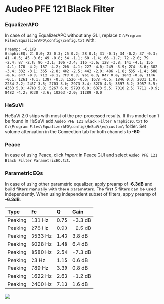 # Audeo PFE 121 Black Filter

### EqualizerAPO
In case of using EqualizerAPO without any GUI, replace `C:\Program Files\EqualizerAPO\config\config.txt`
with:
```
Preamp: -6.1dB
GraphicEQ: 21 0.0; 23 0.3; 25 0.2; 28 0.1; 31 -0.1; 34 -0.2; 37 -0.3; 41 -0.5; 45 -0.6; 49 -0.8; 54 -1.1; 60 -1.4; 66 -1.7; 72 -2.0; 79 -2.4; 87 -2.8; 96 -3.1; 106 -3.4; 116 -3.6; 128 -3.8; 141 -4.1; 155 -4.1; 170 -4.2; 187 -4.2; 206 -4.1; 227 -4.0; 249 -3.9; 274 -3.6; 302 -3.4; 332 -3.1; 365 -2.8; 402 -2.5; 442 -2.0; 486 -1.8; 535 -1.4; 588 -0.6; 647 -0.3; 712 -0.1; 783 0.3; 861 0.3; 947 0.0; 1042 -0.0; 1146 -0.1; 1261 -0.1; 1387 -0.3; 1526 -0.6; 1678 -0.5; 1846 0.3; 2031 1.0; 2234 2.2; 2457 3.5; 2703 3.0; 2973 3.4; 3270 4.3; 3597 5.2; 3957 5.5; 4353 5.0; 4788 5.8; 5267 6.0; 5793 6.0; 6373 5.5; 7010 2.5; 7711 -0.9; 8482 -4.2; 9330 -3.6; 10263 -2.0; 11289 -0.0
```

### HeSuVi
HeSuVi 2.0 ships with most of the pre-processed results. If this model can't be found in HeSuVi add
`Audeo PFE 121 Black Filter GraphicEQ.txt` to `C:\Program Files\EqualizerAPO\config\HeSuVi\eq\custom\` folder.
Set volume attenuation in the Connection tab for both channels to **-60**

### Peace
In case of using Peace, click *Import* in Peace GUI and select `Audeo PFE 121 Black Filter ParametricEQ.txt`.

### Parametric EQs
In case of using other parametric equalizer, apply preamp of **-6.3dB** and build filters manually
with these parameters. The first 5 filters can be used independently.
When using independent subset of filters, apply preamp of **-6.3dB**.

| Type    | Fc      |    Q | Gain    |
|:--------|:--------|:-----|:--------|
| Peaking | 131 Hz  | 0.75 | -3.3 dB |
| Peaking | 278 Hz  | 0.93 | -2.5 dB |
| Peaking | 3533 Hz | 1.43 | 3.8 dB  |
| Peaking | 6028 Hz | 1.48 | 6.4 dB  |
| Peaking | 8580 Hz | 2.54 | -7.3 dB |
| Peaking | 23 Hz   | 1.15 | 0.6 dB  |
| Peaking | 789 Hz  | 3.39 | 0.8 dB  |
| Peaking | 1622 Hz | 2.63 | -1.2 dB |
| Peaking | 2400 Hz | 7.13 | 1.6 dB  |

![](https://raw.githubusercontent.com/jaakkopasanen/AutoEq/master/results/innerfidelity/sbaf-serious/Audeo%20PFE%20121%20Black%20Filter/Audeo%20PFE%20121%20Black%20Filter.png)